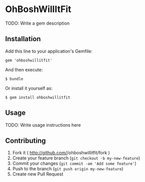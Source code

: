 # OhBoshWillItFit

TODO: Write a gem description

## Installation

Add this line to your application's Gemfile:

    gem 'ohboshwillitfit'

And then execute:

    $ bundle

Or install it yourself as:

    $ gem install ohboshwillitfit

## Usage

TODO: Write usage instructions here

## Contributing

1. Fork it ( http://github.com/<my-github-username>/ohboshwillitfit/fork )
2. Create your feature branch (`git checkout -b my-new-feature`)
3. Commit your changes (`git commit -am 'Add some feature'`)
4. Push to the branch (`git push origin my-new-feature`)
5. Create new Pull Request
